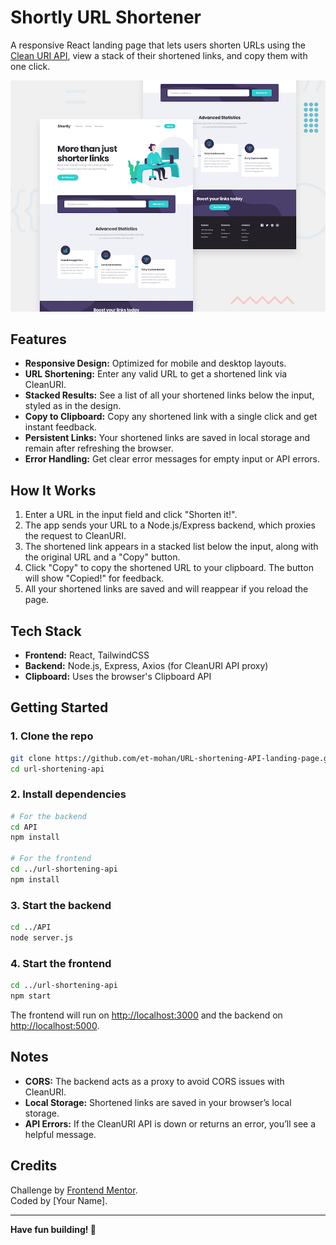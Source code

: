 # Shortly URL Shortener 

A responsive React landing page that lets users shorten URLs using the [Clean URI API](https://cleanuri.com/docs), view a stack of their shortened links, and copy them with one click.

![Design preview for the Shortly URL shortening API coding challenge](./img/desktop-preview.jpg)

## Features

- **Responsive Design:** Optimized for mobile and desktop layouts.
- **URL Shortening:** Enter any valid URL to get a shortened link via CleanURI.
- **Stacked Results:** See a list of all your shortened links below the input, styled as in the design.
- **Copy to Clipboard:** Copy any shortened link with a single click and get instant feedback.
- **Persistent Links:** Your shortened links are saved in local storage and remain after refreshing the browser.
- **Error Handling:** Get clear error messages for empty input or API errors.

## How It Works

1. Enter a URL in the input field and click "Shorten it!".
2. The app sends your URL to a Node.js/Express backend, which proxies the request to CleanURI.
3. The shortened link appears in a stacked list below the input, along with the original URL and a "Copy" button.
4. Click "Copy" to copy the shortened URL to your clipboard. The button will show "Copied!" for feedback.
5. All your shortened links are saved and will reappear if you reload the page.

## Tech Stack

- **Frontend:** React, TailwindCSS
- **Backend:** Node.js, Express, Axios (for CleanURI API proxy)
- **Clipboard:** Uses the browser's Clipboard API

## Getting Started

### 1. Clone the repo

```bash
git clone https://github.com/et-mohan/URL-shortening-API-landing-page.git
cd url-shortening-api
```

### 2. Install dependencies

```bash
# For the backend
cd API
npm install

# For the frontend
cd ../url-shortening-api
npm install
```

### 3. Start the backend

```bash
cd ../API
node server.js
```

### 4. Start the frontend

```bash
cd ../url-shortening-api
npm start
```

The frontend will run on [http://localhost:3000](http://localhost:3000) and the backend on [http://localhost:5000](http://localhost:5000).

## Notes

- **CORS:** The backend acts as a proxy to avoid CORS issues with CleanURI.
- **Local Storage:** Shortened links are saved in your browser’s local storage.
- **API Errors:** If the CleanURI API is down or returns an error, you’ll see a helpful message.


## Credits

Challenge by [Frontend Mentor](https://www.frontendmentor.io).  
Coded by [Your Name].

---

**Have fun building! 🚀**
